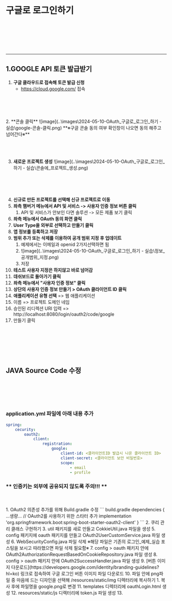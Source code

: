 # 구글로 로그인하기
<br>
<br><br><br><br>

----------

## 1.GOOGLE API 토큰 발급받기

1. **구글 클라우드로 접속해 토큰 발급 신청**
	- https://cloud.google.com/ 접속
<br>
<br><br>
<br>
2. **콘솔 클릭**
	![image](..\images\2024-05-10-OAuth_구글로_로그인_하기 - 실습\google-콘솔-클릭.png)
		**※구글 콘솔 동의 여부 확인창이 나오면 동의 해주고 넘어간다※**
<br>
<br><br>
<br>

3. **새로운 프로젝트 생성**
	![image](..\images\2024-05-10-OAuth_구글로_로그인_하기 - 실습\콘솔에_프로젝트_생성.png)
	<br>
<br><br>
<br>

4. **신규로 만든 프로젝트를 선택해 신규 프로젝트로 이동**
5. **좌측 햄버거 메뉴에서 API 및 서비스 -> 사용자 인증 정보 버튼 클릭**
	1. API 및 서비스가 안보인 다면 솔루션 ->  모든 제품 보기 클릭
6. **좌측 메뉴에서 OAuth 동의 화면 클릭**
7. **User Type을 외부로 선택하고 만들기 클릭**
8. **앱 정보를 등록하고 저장**
9. **범위 추가 또는 삭제를 이용하여 공개 범위 지정 후 업데이트**
	1. 예제에서는 이메일과 openid 2가지선택하면 됨
	2. ![image](..\images\2024-05-10-OAuth_구글로_로그인_하기 - 실습\정보_공개범위_지정.png)
	3. 저장
10. **테스트 사용자 지정은 하지않고 바로 넘어감**
11. **데쉬보드로 돌아가기 클릭**
12. **좌측 메뉴에서 "사용자 인증 정보" 클릭**
13. **상단의 사용자 인증 정보 만들기 > OAuth 클라이언트 ID 클릭**
14. **애플리케이션 유형 선택** => 웹 애플리케이션
15. 이름 => 프로젝트 도메인 네임
16. 승인된 리디렉션 URI 입력 => http://localhost:8080/login/oauth2/code/google
17. 만들기 클릭
<br><br><br><br><br><br><br>
## JAVA Source Code 수정
<br><br><br><br>
### application.yml 파일에 아래 내용 추가
``` yml
spring:
	cecurity:
		oauth2:
			client:
				registration:
					google:
						client-id: <클라이언트ID 발급시 나온 클라이언트 ID>
						client-secret: <클라이언트 보안 비밀번호>
						scope:
							- email
							- profile
```
### ** 인증키는 외부에 공유되지 않도록 주의!!! **

<br>
<br>
1. OAuth2 의존성 추가를 위해 Build.gradle 수정
``` build.gradle
dependencies {
...생량...
	// OAuth2를 사용하기 위한 스타터 추가
	implementation 'org.springframework.boot:spring-boot-starter-oauth2-client'
}
```
2. 쿠리 관리 클래스 구현하기
3. util 패키지를 새로 만들고 CokkieUtil.java 파일을 생성
5. config 패키지에 oauth 패키지를 만들고 OAuth2UserCustomService.java 파일 생성
6. WebSecurityConfig.java 파일 삭제
	※해당 파일은 기존의 로그인_예제_실습 포스팅을 보시고 따라했으면 파일 삭제 필요함※
7. config > oauth 패키지 안에 OAuth2AuthorizationRequestBasedOnCookieRepository.java 파일 생성
8. config > oauth 패키지 안에 OAuth2SuccessHandler.java 파일 생성
9.  [버튼 이미지 다운로드](https://developers.google.com/identity/branding-guidelines?hl=ko)
링크로 접속하여 구글 로그인 버튼 이미지 파일 다운로드
10. 파일 안에 png파일 중 마음에 드는 디자인을 선택해 /resources/static/img 디렉터리에 복사하기
	1. 복사 후에 파일명을 google.png로 변경
11. templates 디렉터리에 oauthLogin.html  생성
12. resources/static/js 디렉터리에 token.js 파일 생성
13. 





